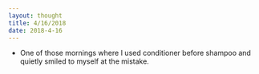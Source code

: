 ```yaml
---
layout: thought
title: 4/16/2018
date: 2018-4-16
---
```



- One of those mornings where I used conditioner before shampoo and quietly smiled to myself at the mistake.
